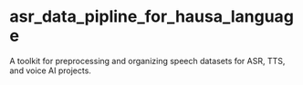 # asr_data_pipline_for_hausa_language
A toolkit for preprocessing and organizing speech datasets for ASR, TTS, and voice AI projects.
